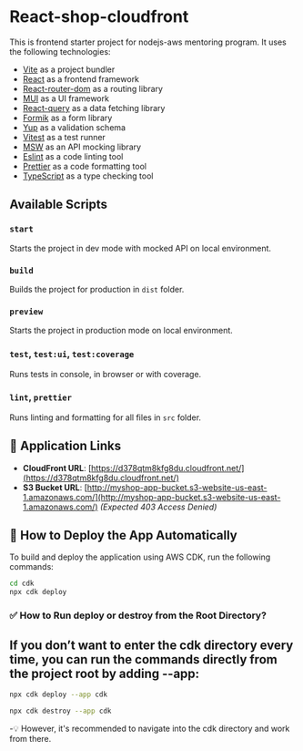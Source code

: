 # React-shop-cloudfront

This is frontend starter project for nodejs-aws mentoring program. It uses the following technologies:

- [Vite](https://vitejs.dev/) as a project bundler
- [React](https://beta.reactjs.org/) as a frontend framework
- [React-router-dom](https://reactrouterdotcom.fly.dev/) as a routing library
- [MUI](https://mui.com/) as a UI framework
- [React-query](https://react-query-v3.tanstack.com/) as a data fetching library
- [Formik](https://formik.org/) as a form library
- [Yup](https://github.com/jquense/yup) as a validation schema
- [Vitest](https://vitest.dev/) as a test runner
- [MSW](https://mswjs.io/) as an API mocking library
- [Eslint](https://eslint.org/) as a code linting tool
- [Prettier](https://prettier.io/) as a code formatting tool
- [TypeScript](https://www.typescriptlang.org/) as a type checking tool

## Available Scripts

### `start`

Starts the project in dev mode with mocked API on local environment.

### `build`

Builds the project for production in `dist` folder.

### `preview`

Starts the project in production mode on local environment.

### `test`, `test:ui`, `test:coverage`

Runs tests in console, in browser or with coverage.

### `lint`, `prettier`

Runs linting and formatting for all files in `src` folder.

## 🔗 **Application Links**
- **CloudFront URL**: [https://d378qtm8kfg8du.cloudfront.net/](https://d378qtm8kfg8du.cloudfront.net/)
- **S3 Bucket URL**: [http://myshop-app-bucket.s3-website-us-east-1.amazonaws.com/](http://myshop-app-bucket.s3-website-us-east-1.amazonaws.com/) _(Expected 403 Access Denied)_

## 📌 **How to Deploy the App Automatically**
To build and deploy the application using AWS CDK, run the following commands:

```sh
cd cdk
npx cdk deploy
```
### ✅  **How to Run deploy or destroy from the Root Directory?**
## If you don’t want to enter the cdk directory every time, you can run the commands directly from the project root by adding --app:
```sh
npx cdk deploy --app cdk
```
```sh
npx cdk destroy --app cdk
```
-💡 However, it's recommended to navigate into the cdk directory and work from there.

